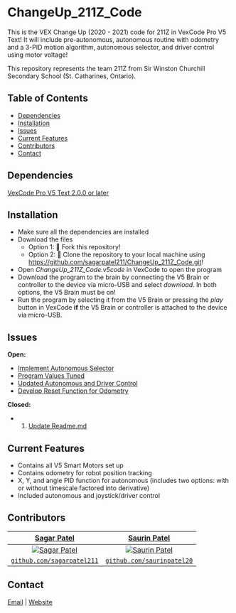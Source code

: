 # ChangeUp_211Z_Code
This is the VEX Change Up (2020 - 2021) code for 211Z in VexCode Pro V5 Text! It will include pre-autonomous, autonomous routine with odometry and a 3-PID motion algorithm, autonomous selector, and driver control using motor voltage!

This repository represents the team 211Z from Sir Winston Churchill Secondary School (St. Catharines, Ontario).


## Table of Contents
* [Dependencies](#dependencies)
* [Installation](#installation)
* [Issues](#issues)
* [Current Features](#current-features)
* [Contributors](#contributors)
* [Contact](#contact)


## Dependencies
[VexCode Pro V5 Text 2.0.0 or later](https://www.vexrobotics.com/vexcode-download)


## Installation
* Make sure all the dependencies are installed
* Download the files
  * Option 1: 🍴 Fork this repository!
  * Option 2: 🧪 Clone the repository to your local machine using https://github.com/sagarpatel211/ChangeUp_211Z_Code.git!
* Open *ChangeUp_211Z_Code.v5code* in VexCode to open the program
* Download the program to the brain by connecting the V5 Brain or controller to the device via micro-USB and select *download*. In both options, the V5 Brain must be on!
* Run the program by selecting it from the V5 Brain or pressing the *play* button in VexCode **if** the V5 Brain or controller is attached to the device via micro-USB.


## Issues
**Open:**
* [Implement Autonomous Selector](https://github.com/sagarpatel211/ChangeUp_211Z_Code/issues/1)
* [Program Values Tuned](https://github.com/sagarpatel211/ChangeUp_211Z_Code/issues/3)
* [Updated Autonomous and Driver Control](https://github.com/sagarpatel211/ChangeUp_211Z_Code/issues/4)
* [Develop Reset Function for Odometry](https://github.com/sagarpatel211/ChangeUp_211Z_Code/issues/5)

**Closed:**
* 1. [Update Readme.md](https://github.com/sagarpatel211/ChangeUp_211Z_Code/issues/2)


## Current Features
* Contains all V5 Smart Motors set up
* Contains odometry for robot position tracking
* X, Y, and angle PID function for autonomous (includes two options: with or without timescale factored into derivative)
* Included autonomous and joystick/driver control


## Contributors
| <a href="https://github.com/sagarpatel211" target="_blank">**Sagar Patel**</a> | <a href="http://github.com/saurinpatel20" target="_blank">**Saurin Patel**</a> |
| :---: |:---:|
| [![Sagar Patel](https://avatars1.githubusercontent.com/u/34544263?s=200)](https://github.com/sagarpatel211)    | [![Saurin Patel](https://avatars3.githubusercontent.com/u/62221622?s=200)](http://github.com/saurinpatel20) |
| <a href="https://github.com/sagarpatel211" target="_blank">`github.com/sagarpatel211`</a> | <a href="http://github.com/saurinpatel20" target="_blank">`github.com/saurinpatel20`</a> |


## Contact
[Email](mailto:patelsag@students.dsbn.org) | [Website](https://sagarpatel211.github.io/)
